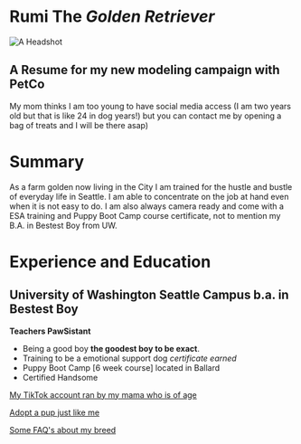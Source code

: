 # Rumi The *Golden Retriever*
![A Headshot]([http://url/to/img.png](https://dogtime.com/wp-content/uploads/sites/12/2011/01/GettyImages-140388410-e1692223356634.jpg?w=1024))
## A Resume for my new modeling campaign with PetCo
My mom thinks I am too young to have social media access (I am two years old but that is like 24 in dog years!) but you can contact me by opening a bag of treats and I will be there asap)

# Summary
As a farm golden now living in the City I am trained for the hustle and bustle of everyday life in Seattle. I am able to concentrate on the job at hand even when it is not easy to do. I am also always camera ready and come with a ESA training and Puppy Boot Camp course certificate, not to mention my B.A. in Bestest Boy from UW. 

# Experience and Education
## University of Washington Seattle Campus b.a. in Bestest Boy
**Teachers PawSistant**
- Being a good boy **the goodest boy to be exact**.
- Training to be a emotional support dog *certificate earned*
- Puppy Boot Camp [6 week course] located in Ballard
- Certified Handsome

[My TikTok account ran by my mama who is of age](https://www.tiktok.com/@goodboyrumi?_t=8j7QeFGhhNO&_r=1\ulnone)

[Adopt a pup just like me](https://www.adoptapet.com/s/adopt-a-golden-retriever/washington/seattle)

[Some FAQ's about my breed](https://dawgiebowl.com/blog/raising-a-golden-retriever/)
